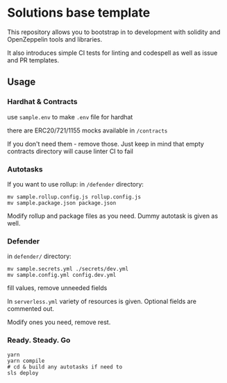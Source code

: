 # Solutions base template

This repository allows you to bootstrap in to development with solidity and OpenZeppelin tools and libraries.

It also introduces simple CI tests for linting and codespell as well as  issue and PR templates. 



## Usage

### Hardhat & Contracts
use `sample.env` to make `.env` file for hardhat

there are ERC20/721/1155 mocks available in `/contracts`

If you don't need them - remove those. Just keep in mind that empty contracts directory will cause linter CI to fail 

### Autotasks
If you want to use rollup: in `/defender` directory:
```
mv sample.rollup.config.js rollup.config.js
mv sample.package.json package.json
```
Modify rollup and package files as you need. Dummy autotask is given as well. 

### Defender
in `defender/` directory:

```
mv sample.secrets.yml ./secrets/dev.yml
mv sample.config.yml config.dev.yml
```
fill values, remove unneeded fields

In `serverless.yml` variety of resources is given. Optional fields are commented out.

Modify ones you need, remove rest.

### Ready. Steady. Go
```
yarn
yarn compile 
# cd & build any autotasks if need to
sls deploy
```

